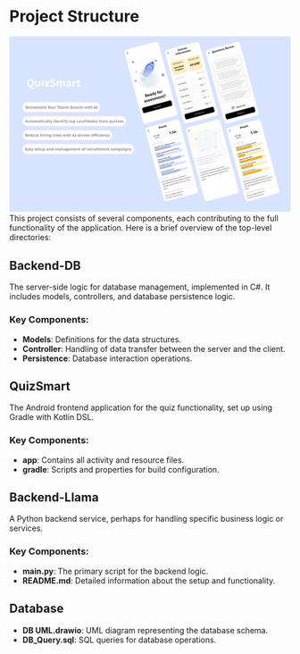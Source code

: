 # Project Structure
![screenshot](/src/cover.png)
This project consists of several components, each contributing to the full functionality of the application. Here is a brief overview of the top-level directories:

## Backend-DB
The server-side logic for database management, implemented in C#. It includes models, controllers, and database persistence logic.

### Key Components:
- **Models**: Definitions for the data structures.
- **Controller**: Handling of data transfer between the server and the client.
- **Persistence**: Database interaction operations.

## QuizSmart
The Android frontend application for the quiz functionality, set up using Gradle with Kotlin DSL.

### Key Components:
- **app**: Contains all activity and resource files.
- **gradle**: Scripts and properties for build configuration.

## Backend-Llama
A Python backend service, perhaps for handling specific business logic or services.

### Key Components:
- **main.py**: The primary script for the backend logic.
- **README.md**: Detailed information about the setup and functionality.

## Database
- **DB UML.drawio**: UML diagram representing the database schema.
- **DB_Query.sql**: SQL queries for database operations.
